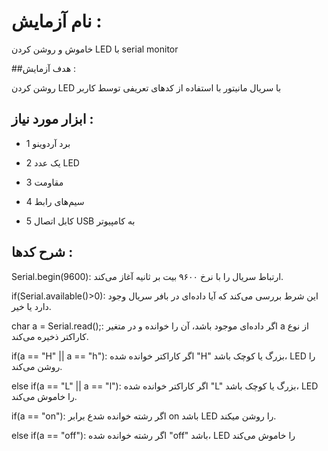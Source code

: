 # نام آزمایش :

خاموش و روشن کردن LED با serial monitor

##هدف آزمایش :

روشن کردن LED با سریال مانیتور با استفاده از کدهای تعریفی توسط کاربر 

## ابزار مورد نیاز :
* 1 برد آردوینو
  
* 2 یک عدد LED
  
* 3 مقاومت
  
* 4 سیم‌های رابط
  
* 5 کابل اتصال USB به کامپیوتر
  

## شرح کدها :

Serial.begin(9600): ارتباط سریال را با نرخ ۹۶۰۰ بیت بر ثانیه آغاز می‌کند.

if(Serial.available()>0): این شرط بررسی می‌کند که آیا داده‌ای در بافر سریال وجود دارد یا خیر.

char a = Serial.read();:  اگر داده‌ای موجود باشد، آن را خوانده و در متغیر a از نوع کاراکتر ذخیره می‌کند.

if(a == "H" || a == "h"): اگر کاراکتر خوانده شده "H" بزرگ یا کوچک باشد، LED را روشن می‌کند.

else if(a == "L" || a == "l"): اگر کاراکتر خوانده شده "L" بزرگ یا کوچک باشد، LED را خاموش می‌کند.

if(a == "on"): اگر رشته خوانده شدع برابر on باشد LED را روشن میکند.

else if(a == "off"): اگر رشته خوانده شده "off" باشد، LED را خاموش می‌کند



